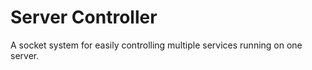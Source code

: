 # Server Controller

A socket system for easily controlling multiple services running on one server.
